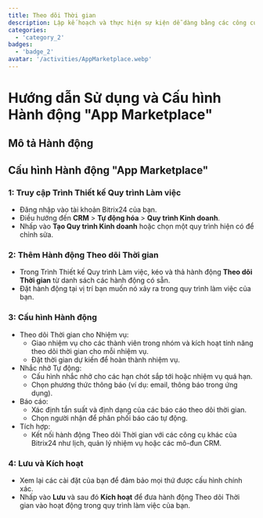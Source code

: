 ```yaml
---
title: Theo dõi Thời gian
description: Lập kế hoạch và thực hiện sự kiện dễ dàng bằng các công cụ chuyên dụng.
categories: 
  - 'category_2'
badges: 
  - 'badge_2'
avatar: '/activities/AppMarketplace.webp'
---
```

# Hướng dẫn Sử dụng và Cấu hình Hành động "App Marketplace"

## Mô tả Hành động

## **Cấu hình Hành động "App Marketplace"**

### 1: Truy cập Trình Thiết kế Quy trình Làm việc
- Đăng nhập vào tài khoản Bitrix24 của bạn.
- Điều hướng đến **CRM** > **Tự động hóa** > **Quy trình Kinh doanh**.
- Nhấp vào **Tạo Quy trình Kinh doanh** hoặc chọn một quy trình hiện có để chỉnh sửa.

### 2: Thêm Hành động Theo dõi Thời gian
- Trong Trình Thiết kế Quy trình Làm việc, kéo và thả hành động **Theo dõi Thời gian** từ danh sách các hành động có sẵn.
- Đặt hành động tại vị trí bạn muốn nó xảy ra trong quy trình làm việc của bạn.

### 3: Cấu hình Hành động
- Theo dõi Thời gian cho Nhiệm vụ:
  - Giao nhiệm vụ cho các thành viên trong nhóm và kích hoạt tính năng theo dõi thời gian cho mỗi nhiệm vụ.
  - Đặt thời gian dự kiến để hoàn thành nhiệm vụ.
- Nhắc nhở Tự động:
  - Cấu hình nhắc nhở cho các hạn chót sắp tới hoặc nhiệm vụ quá hạn.
  - Chọn phương thức thông báo (ví dụ: email, thông báo trong ứng dụng).
- Báo cáo:
  - Xác định tần suất và định dạng của các báo cáo theo dõi thời gian.
  - Chọn người nhận để phân phối báo cáo tự động.
- Tích hợp:
  - Kết nối hành động Theo dõi Thời gian với các công cụ khác của Bitrix24 như lịch, quản lý nhiệm vụ hoặc các mô-đun CRM.

### 4: Lưu và Kích hoạt
- Xem lại các cài đặt của bạn để đảm bảo mọi thứ được cấu hình chính xác.
- Nhấp vào **Lưu** và sau đó **Kích hoạt** để đưa hành động Theo dõi Thời gian vào hoạt động trong quy trình làm việc của bạn.